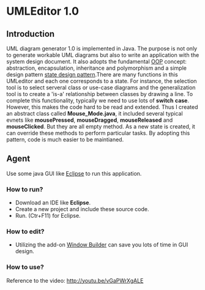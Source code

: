 # UMLEditor 1.0

## Introduction

   UML diagram generator 1.0 is implemented in Java. The purpose is not only to generate workable UML diagrams but also to 
   write an application with the system design document. It also adopts the fundamental [OOP] concept: abstraction, encapsulation, inheritance and polymorphism and a simple design pattern [state design pattern].There are many functions in this UMLeditor and each one corresponds to a state. For instance, the selection tool is to select serveral class or use-case diagrams and the generalization tool is to create a 'is-a' relationship between classes by drawing a line. To complete this functionality, typically we need to use lots of **switch** **case**.  
   However, this makes the code hard to be read and extended. Thus I created an abstract class called **Mouse_Mode.java**, 
it included several typical evnets like **mousePressed**,  **mouseDragged**, **mouseReleased** and **mouseClicked**. But they are all empty method. As a new state is created, it can override these methods to perform particular tasks. By adopting this pattern, code is much easier to be maintianed.

## Agent
Use some java GUI like [Eclipse] to run this application.
 
### How to run?
* Download an IDE like **Eclipse**.
* Create a new project and include these source code.
* Run. (Ctr+F11) for Eclipse.
 
### How to edit?
* Utilizing the add-on [Window Builder] can save you lots of time in GUI design.

### How to use?
Reference to the video: http://youtu.be/vGaPWrXgALE

[OOP]:http://en.wikipedia.org/wiki/Object-oriented_programming
[Design Pattern]:http://en.wikipedia.org/wiki/Software_design_pattern
[state design pattern]:http://en.wikipedia.org/wiki/State_pattern
[Eclipse]:http://www.eclipse.org/downloads/
[Window Builder]:http://download.eclipse.org/windowbuilder/WB/release/R201309271200/4.2/

